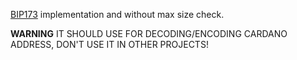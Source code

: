 [BIP173](https://github.com/bitcoin/bips/blob/master/bip-0173.mediawiki) implementation and without max size check.

**WARNING** IT SHOULD USE FOR DECODING/ENCODING CARDANO ADDRESS, DON'T USE IT IN OTHER PROJECTS!
